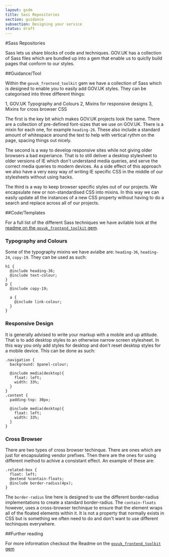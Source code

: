 ```yaml
---
layout: gsdm
title: Sass Repositories
section: guidance
subsection: Designing your service
status: draft
---
```

    
#Sass Repositories

Sass lets us share blocks of code and techniques. GOV.UK has a collection of Sass files which are bundled up into a gem that enable us to quiclly build pages that conform to our styles.

##Guidance/Tool

Within the `govuk_frontend_toolkit` gem we have a collection of Sass which is designed to enable you to easily add GOV.UK styles. They can be categorised into three different things:

1, GOV.UK Typography and Colours
2, Mixins for responsive designs
3, Mixins for cross browser CSS

The first is the key bit which makes GOV.UK projects look the same. There are a collection of pre-defined font-sizes that we use on GOV.UK. There is a mixin for each one, for example `heading-26`. These also include a standard amount of whitespace around the text to help with vertical rythm on the page, spacing things out nicely.

The second is a way to develop responsive sites while not giving older browsers a bad experiance. That is to still deliver a desktop stylesheet to older versions of IE which don't understand media queries, and serve the correct media queries to modern devices. As a side effect of this approach we also have a very easy way of writing IE specific CSS in the middle of our stylesheets without using hacks.

The third is a way to keep browser specific styles out of our projects. We encapsulate new or non-standardised CSS into mixins. In this way we can easily update all the instances of a new CSS property without having to do a search and replace across all of our projects.



##Code/Templates

For a full list of the different Sass techniques we have avilable look at the [readme on the `govuk_frontend_toolkit` gem](https://github.com/alphagov/govuk_frontend_toolkit).

### Typography and Colours

Some of the typography mixins we have avialbe are: `heading-36`, `heading-24`, `copy-19`. They can be used as such:

    h1 {
      @include heading-36;
      @include text-colour;
    }
    p {
      @include copy-19;
      
      a {
        @include link-colour;
      }
    }

### Responsive Design

It is generally advised to write your markup with a mobile and up attitude. That is to add desktop styles to an otherwise narrow screen stylesheet. In this way you only add styles for desktop and don't reset desktop styles for a mobile device. This can be done as such:

    .navigation {
      background: $panel-colour;
      
      @include media(desktop){
        float: left;
        width: 33%;
      }
    }
    .content {
      padding-top: 30px;
      
      @include media(desktop){
        float: left;
        width: 33%;
      }
    }
    
### Cross Browser

There are two types of cross browser techinque. There are ones which are just for encapsulating vendor prefixes. Then there are the ones for using different method to achive a consistant effect. An example of these are:

    .related-box {
      float: left;
      @extend %contain-floats;
      @include border-radius(4px);
    }
    
The `border-radius` line here is designed to use the different border-radius implementations to create a standard border-radius. The `contain-floats` however, uses a cross-browser techinque to ensure that the element wraps all of the floated elements within it. It is not a property that normally exists in CSS but is something we often need to do and don't want to use different techinques everywhere.


##Further reading

For more information checkout the Readme on the [`govuk_frontend_toolkit` gem](https://github.com/alphagov/govuk_frontend_toolkit)
